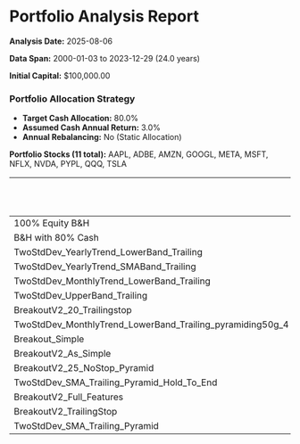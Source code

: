 # Portfolio Analysis Report

**Analysis Date:** 2025-08-06

**Data Span:** 2000-01-03 to 2023-12-29 (24.0 years)

**Initial Capital:** $100,000.00

### Portfolio Allocation Strategy
- **Target Cash Allocation:** 80.0%
- **Assumed Cash Annual Return:** 3.0%
- **Annual Rebalancing:** No (Static Allocation)

**Portfolio Stocks (11 total):** AAPL, ADBE, AMZN, GOOGL, META, MSFT, NFLX, NVDA, PYPL, QQQ, TSLA

|                                                           | Final Portfolio Value [$]   |   CAGR [%] |   Max Drawdown [%] |
|:----------------------------------------------------------|:----------------------------|-----------:|-------------------:|
| 100% Equity B&H                                           | $13,603,969.9               |       22.7 |              -59   |
| B&H with 80% Cash                                         | $2,883,207.8                |       15   |              -51.7 |
| TwoStdDev_YearlyTrend_LowerBand_Trailing                  | $3,201,051.1                |       15.5 |              -40.8 |
| TwoStdDev_YearlyTrend_SMABand_Trailing                    | $3,026,864.3                |       15.3 |              -44.3 |
| TwoStdDev_MonthlyTrend_LowerBand_Trailing                 | $2,924,957.0                |       15.1 |              -52.1 |
| TwoStdDev_UpperBand_Trailing                              | $2,812,925.2                |       14.9 |              -42.8 |
| BreakoutV2_20_Trailingstop                                | $2,566,292.6                |       14.5 |              -29.7 |
| TwoStdDev_MonthlyTrend_LowerBand_Trailing_pyramiding50g_4 | $2,374,403.9                |       14.1 |              -51.4 |
| Breakout_Simple                                           | $2,344,240.2                |       14.1 |              -45.9 |
| BreakoutV2_As_Simple                                      | $2,344,240.2                |       14.1 |              -45.9 |
| BreakoutV2_25_NoStop_Pyramid                              | $2,135,826.3                |       13.6 |              -51.5 |
| TwoStdDev_SMA_Trailing_Pyramid_Hold_To_End                | $1,694,932.1                |       12.5 |              -34.8 |
| BreakoutV2_Full_Features                                  | $288,683.3                  |        4.5 |               -4.4 |
| BreakoutV2_TrailingStop                                   | $285,163.9                  |        4.5 |               -5.9 |
| TwoStdDev_SMA_Trailing_Pyramid                            | $209,851.8                  |        3.1 |               -0.6 |